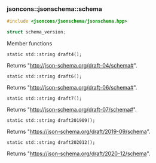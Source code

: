### jsoncons::jsonschema::schema

```cpp
#include <jsoncons/jsonschema/jsonschema.hpp>

struct schema_version;
```

Member functions

    static std::string draft4();
Returns "http://json-schema.org/draft-04/schema#".

    static std::string draft6();
Returns "http://json-schema.org/draft-06/schema#".

    static std::string draft7();
Returns "http://json-schema.org/draft-07/schema#".

    static std::string draft201909();
Returns "https://json-schema.org/draft/2019-09/schema".

    static std::string draft202012(); 
Returns "https://json-schema.org/draft/2020-12/schema".

